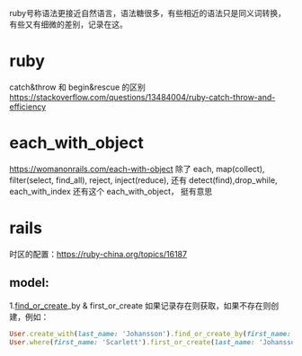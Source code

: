 ruby号称语法更接近自然语言，语法糖很多，有些相近的语法只是同义词转换，有些又有细微的差别，记录在这。

# ruby
catch&throw 和 begin&rescue 的区别 https://stackoverflow.com/questions/13484004/ruby-catch-throw-and-efficiency

# each_with_object
https://womanonrails.com/each-with-object
除了 each, map(collect), filter(select, find_all), reject, inject(reduce), 还有 detect(find),drop_while, each_with_index
还有这个  each_with_object， 挺有意思




# rails
时区的配置：https://ruby-china.org/topics/16187

## model:
 1.[find_or_create](https://api.rubyonrails.org/classes/ActiveRecord/Relation.html#method-i-find_or_create_by)_by & first_or_create
 如果记录存在则获取，如果不存在则创建，例如：
 ```ruby
 User.create_with(last_name: 'Johansson').find_or_create_by(first_name: 'Scarlett')
 User.where(first_name: 'Scarlett').first_or_create(last_name: 'Johansson')
 ```

# 
